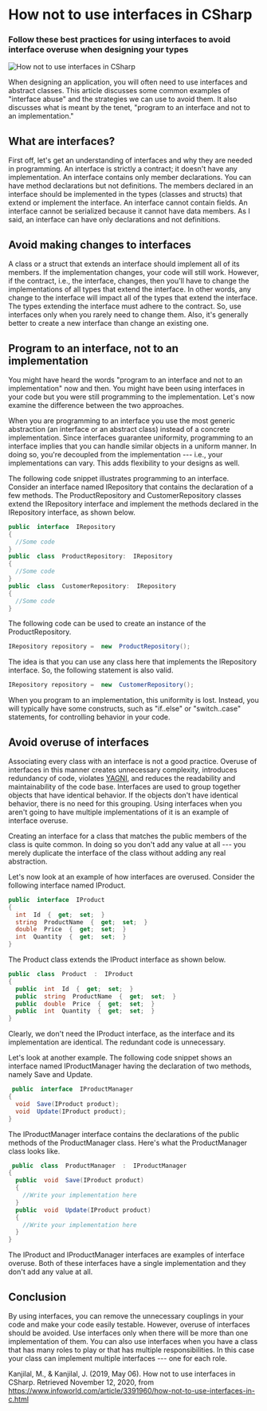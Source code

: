 # How not to use interfaces in CSharp

### Follow these best practices for using interfaces to avoid interface overuse when designing your types


![How not to use interfaces in CSharp](https://images.idgesg.net/images/article/2018/03/wrong_way_road_sign_neonbrand_cc0_via_unsplash_1200x800-100753508-large.jpg)

When designing an application, you will often need to use interfaces and abstract classes. This article discusses some common examples of "interface abuse" and the strategies we can use to avoid them. It also discusses what is meant by the tenet, "program to an interface and not to an implementation."


## What are interfaces?

First off, let's get an understanding of interfaces and why they are needed in programming. An interface is strictly a contract; it doesn't have any implementation. An interface contains only member declarations. You can have method declarations but not definitions. The members declared in an interface should be implemented in the types (classes and structs) that extend or implement the interface. An interface cannot contain fields. An interface cannot be serialized because it cannot have data members. As I said, an interface can have only declarations and not definitions.  

## Avoid making changes to interfaces 

A class or a struct that extends an interface should implement all of its members. If the implementation changes, your code will still work. However, if the contract, i.e., the interface, changes, then you'll have to change the implementations of all types that extend the interface. In other words, any change to the interface will impact all of the types that extend the interface. The types extending the interface must adhere to the contract. So, use interfaces only when you rarely need to change them. Also, it's generally better to create a new interface than change an existing one. 

## Program to an interface, not to an implementation

You might have heard the words "program to an interface and not to an implementation" now and then. You might have been using interfaces in your code but you were still programming to the implementation. Let's now examine the difference between the two approaches.

When you are programming to an interface you use the most generic abstraction (an interface or an abstract class) instead of a concrete implementation. Since interfaces guarantee uniformity, programming to an interface implies that you can handle similar objects in a uniform manner. In doing so, you're decoupled from the implementation --- i.e., your implementations can vary. This adds flexibility to your designs as well.

The following code snippet illustrates programming to an interface. Consider an interface named IRepository that contains the declaration of a few methods. The ProductRepository and CustomerRepository classes extend the IRepository interface and implement the methods declared in the IRepository interface, as shown below.
```csharp
public  interface  IRepository
{
  //Some code
}
public  class  ProductRepository:  IRepository
{
  //Some code
}
public  class  CustomerRepository:  IRepository
{
  //Some code
}
```
The following code can be used to create an instance of the ProductRepository.
```csharp
IRepository repository =  new  ProductRepository();
```
The idea is that you can use any class here that implements the IRepository interface. So, the following statement is also valid.
```csharp
IRepository repository =  new  CustomerRepository();
```
When you program to an implementation, this uniformity is lost. Instead, you will typically have some constructs, such as "if..else" or "switch..case" statements, for controlling behavior in your code.

## Avoid overuse of interfaces

Associating every class with an interface is not a good practice. Overuse of interfaces in this manner creates unnecessary complexity, introduces redundancy of code, violates [YAGNI](https://martinfowler.com/bliki/Yagni.html), and reduces the readability and maintainability of the code base. Interfaces are used to group together objects that have identical behavior. If the objects don't have identical behavior, there is no need for this grouping. Using interfaces when you aren't going to have multiple implementations of it is an example of interface overuse.

Creating an interface for a class that matches the public members of the class is quite common. In doing so you don't add any value at all --- you merely duplicate the interface of the class without adding any real abstraction.

Let's now look at an example of how interfaces are overused. Consider the following interface named IProduct.
```csharp
public  interface  IProduct
{
  int  Id  {  get;  set;  }
  string  ProductName  {  get;  set;  }
  double  Price  {  get;  set;  }
  int  Quantity  {  get;  set;  }
}
```
The Product class extends the IProduct interface as shown below.
```csharp
public  class  Product  :  IProduct
{
  public  int  Id  {  get;  set;  }
  public  string  ProductName  {  get;  set;  }
  public  double  Price  {  get;  set;  }
  public  int  Quantity  {  get;  set;  }
}
```
Clearly, we don't need the IProduct interface, as the interface and its implementation are identical. The redundant code is unnecessary.

Let's look at another example. The following code snippet shows an interface named IProductManager having the declaration of two methods, namely Save and Update.
```csharp
 public  interface  IProductManager
{
  void  Save(IProduct product);
  void  Update(IProduct product);
}
```
The IProductManager interface contains the declarations of the public methods of the ProductManager class. Here's what the ProductManager class looks like.
```csharp
 public  class  ProductManager  :  IProductManager
{
  public  void  Save(IProduct product)
  {
    //Write your implementation here
  }
  public  void  Update(IProduct product)
  {
    //Write your implementation here
  }
}
```
The IProduct and IProductManager interfaces are examples of interface overuse. Both of these interfaces have a single implementation and they don't add any value at all.

## Conclusion
By using interfaces, you can remove the unnecessary couplings in your code and make your code easily testable. However, overuse of interfaces should be avoided. Use interfaces only when there will be more than one implementation of them. You can also use interfaces when you have a class that has many roles to play or that has multiple responsibilities. In this case your class can implement multiple interfaces --- one for each role.

Kanjilal, M., &amp; Kanjilal, J. (2019, May 06). How not to use interfaces in CSharp. Retrieved November 12, 2020, from https://www.infoworld.com/article/3391960/how-not-to-use-interfaces-in-c.html